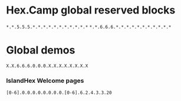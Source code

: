 # Hex.Camp global reserved blocks

`*.*.5.5.5.*.*.*.*.*.*.*.*.*.*.*`
`*.*.6.6.6.*.*.*.*.*.*.*.*.*.*.*`

# Global demos

`X.X.6.6.6.0.0.0.X.X.X.X.X.X.X.X`

### IslandHex Welcome pages

`[0-6].0.0.0.0.0.0.0.0.[0-6].6.2.4.3.3.20`
